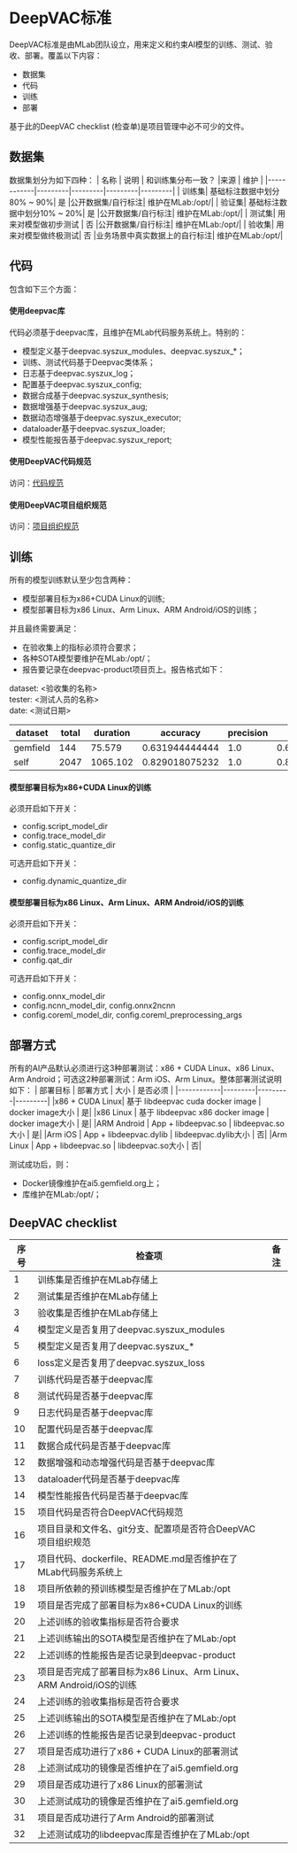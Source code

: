 # DeepVAC标准
DeepVAC标准是由MLab团队设立，用来定义和约束AI模型的训练、测试、验收、部署。覆盖以下内容：
- 数据集
- 代码
- 训练
- 部署

基于此的DeepVAC checklist (检查单)是项目管理中必不可少的文件。

## 数据集
数据集划分为如下四种：
|  名称      |  说明   | 和训练集分布一致？  |来源 | 维护 |
|------------|---------|---------|---------|---------|
| 训练集| 基础标注数据中划分80% ~ 90%| 是 |公开数据集/自行标注| 维护在MLab:/opt/|
| 验证集| 基础标注数据中划分10% ~ 20%| 是 |公开数据集/自行标注| 维护在MLab:/opt/|
| 测试集| 用来对模型做初步测试   | 否 |公开数据集/自行标注| 维护在MLab:/opt/|
| 验收集| 用来对模型做终极测试| 否 |业务场景中真实数据上的自行标注| 维护在MLab:/opt/|

## 代码
包含如下三个方面：
#### 使用deepvac库
代码必须基于deepvac库，且维护在MLab代码服务系统上。特别的：
- 模型定义基于deepvac.syszux_modules、deepvac.syszux_*；
- 训练、测试代码基于Deepvac类体系；
- 日志基于deepvac.syszux_log；
- 配置基于deepvac.syszux_config;
- 数据合成基于deepvac.syszux_synthesis;
- 数据增强基于deepvac.syszux_aug;
- 数据动态增强基于deepvac.syszux_executor;
- dataloader基于deepvac.syszux_loader;
- 模型性能报告基于deepvac.syszux_report;

#### 使用DeepVAC代码规范
访问：[代码规范](./code_standard.md)

#### 使用DeepVAC项目组织规范
访问：[项目组织规范](./arch.md)


## 训练
所有的模型训练默认至少包含两种：
- 模型部署目标为x86+CUDA Linux的训练;
- 模型部署目标为x86 Linux、Arm Linux、ARM Android/iOS的训练；

并且最终需要满足：
- 在验收集上的指标必须符合要求；
- 各种SOTA模型要维护在MLab:/opt/；
- 报告要记录在deepvac-product项目页上。报告格式如下： 

dataset: <验收集的名称>  
tester: <测试人员的名称>  
date: <测试日期>

|dataset|total|duration|accuracy|precision|recall|miss|error|
|--|--|--|--|--|--|--|--|
|gemfield|144|75.579|0.631944444444|1.0|0.631944444444|0.118055555556|0.368055555556|
|self|2047|1065.102|0.829018075232|1.0|0.829018075232|0.0229604298974|0.170981924768|

#### 模型部署目标为x86+CUDA Linux的训练
必须开启如下开关：
- config.script_model_dir
- config.trace_model_dir
- config.static_quantize_dir

可选开启如下开关：
- config.dynamic_quantize_dir

#### 模型部署目标为x86 Linux、Arm Linux、ARM Android/iOS的训练
必须开启如下开关：
- config.script_model_dir
- config.trace_model_dir
- config.qat_dir

可选开启如下开关：
- config.onnx_model_dir
- config.ncnn_model_dir, config.onnx2ncnn
- config.coreml_model_dir, config.coreml_preprocessing_args

## 部署方式
所有的AI产品默认必须进行这3种部署测试：x86 + CUDA Linux、x86 Linux、 Arm Android；可选这2种部署测试：Arm iOS、Arm Linux。整体部署测试说明如下：
|  部署目标  | 部署方式 | 大小 | 是否必须   | 
|------------|---------|---------|---------|
|x86 + CUDA Linux| 基于 libdeepvac cuda docker image | docker image大小 | 是|
|x86 Linux   | 基于 libdeepvac x86 docker image | docker image大小 | 是|
|ARM Android | App + libdeepvac.so | libdeepvac.so大小 | 是|
|Arm iOS     | App + libdeepvac.dylib | libdeepvac.dylib大小 | 否|
|Arm Linux   | App + libdeepvac.so | libdeepvac.so大小 | 否|

测试成功后，则：
- Docker镜像维护在ai5.gemfield.org上；
- 库维护在MLab:/opt/；

## DeepVAC checklist
| 序号 | 检查项      |  备注   |
|----|-------------|---------|
| 1 | 训练集是否维护在MLab存储上 |         |
| 2 | 测试集是否维护在MLab存储上 |         |
| 3 | 验收集是否维护在MLab存储上 |         |
| 4 | 模型定义是否复用了deepvac.syszux_modules |         |
| 5 | 模型定义是否复用了deepvac.syszux_* |         |
| 6 | loss定义是否复用了deepvac.syszux_loss |         |
| 7 | 训练代码是否基于deepvac库 |         |
| 8 | 测试代码是否基于deepvac库 |         |
| 9 | 日志代码是否基于deepvac库    |         |
|10 | 配置代码是否基于deepvac库    |         |
|11 | 数据合成代码是否基于deepvac库    |         |
|12 | 数据增强和动态增强代码是否基于deepvac库    |         |
|13 | dataloader代码是否基于deepvac库      |         |
|14 | 模型性能报告代码是否基于deepvac库    |         |
|15 | 项目代码是否符合DeepVAC代码规范     |         |
|16 | 项目目录和文件名、git分支、配置项是否符合DeepVAC项目组织规范    |         |
|17 | 项目代码、dockerfile、README.md是否维护在了MLab代码服务系统上    |         |
|18 | 项目所依赖的预训练模型是否维护在了MLab:/opt   |         |
|19 | 项目是否完成了部署目标为x86+CUDA Linux的训练     |         |
|20 | 上述训练的验收集指标是否符合要求    |         |
|21 | 上述训练输出的SOTA模型是否维护在了MLab:/opt    |         |
|22 | 上述训练的性能报告是否记录到deepvac-product     |         |
|23 | 项目是否完成了部署目标为x86 Linux、Arm Linux、ARM Android/iOS的训练     |        |
|24 | 上述训练的验收集指标是否符合要求    |         |
|25 | 上述训练输出的SOTA模型是否维护在了MLab:/opt    |         |
|26 | 上述训练的性能报告是否记录到deepvac-product     |         |
|27 | 项目是否成功进行了x86 + CUDA Linux的部署测试    |         |
|28 | 上述测试成功的镜像是否维护在了ai5.gemfield.org    |         |
|29 | 项目是否成功进行了x86 Linux的部署测试     |         |
|30 | 上述测试成功的镜像是否维护在了ai5.gemfield.org     |         |
|31 | 项目是否成功进行了Arm Android的部署测试     |         |
|32 | 上述测试成功的libdeepvac库是否维护在了MLab:/opt     |         |

